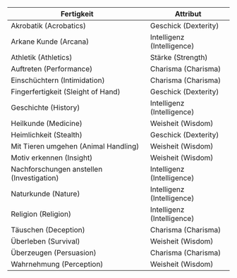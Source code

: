 | Fertigkeit                                | Attribut                   |
| ----------------------------------------- | -------------------------- |
| Akrobatik (Acrobatics)                    | Geschick (Dexterity)       |
| Arkane Kunde (Arcana)                     | Intelligenz (Intelligence) |
| Athletik (Athletics)                      | Stärke (Strength)          |
| Auftreten (Performance)                   | Charisma (Charisma)        |
| Einschüchtern (Intimidation)              | Charisma (Charisma)        |
| Fingerfertigkeit (Sleight of Hand)        | Geschick (Dexterity)       |
| Geschichte (History)                      | Intelligenz (Intelligence) |
| Heilkunde (Medicine)                      | Weisheit (Wisdom)          |
| Heimlichkeit (Stealth)                    | Geschick (Dexterity)       |
| Mit Tieren umgehen (Animal Handling)      | Weisheit (Wisdom)          |
| Motiv erkennen (Insight)                  | Weisheit (Wisdom)          |
| Nachforschungen anstellen (Investigation) | Intelligenz (Intelligence) |
| Naturkunde (Nature)                       | Intelligenz (Intelligence) |
| Religion (Religion)                       | Intelligenz (Intelligence) |
| Täuschen (Deception)                      | Charisma (Charisma)        |
| Überleben (Survival)                      | Weisheit (Wisdom)          |
| Überzeugen (Persuasion)                   | Charisma (Charisma)        |
| Wahrnehmung (Perception)                  | Weisheit (Wisdom)          |
